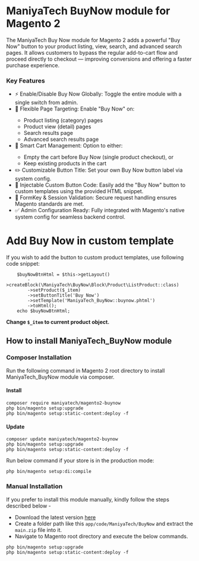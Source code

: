 # ManiyaTech BuyNow module for Magento 2

The ManiyaTech Buy Now module for Magento 2 adds a powerful "Buy Now" button to your product listing, view, search, and advanced search pages. It allows customers to bypass the regular add-to-cart flow and proceed directly to checkout — improving conversions and offering a faster purchase experience.

### Key Features

<ul>
    <li>⚡ Enable/Disable Buy Now Globally: Toggle the entire module with a single switch from admin.</li>
    <li>📄 Flexible Page Targeting: Enable "Buy Now" on:</li>
        <ul>
            <li>Product listing (category) pages</li>
            <li>Product view (detail) pages</li>
            <li>Search results page</li>
            <li>Advanced search results page</li>
        </ul>
    <li>🧠 Smart Cart Management: Option to either:</li>
        <ul>
            <li>Empty the cart before Buy Now (single product checkout), or</li>
            <li>Keep existing products in the cart</li>
        </ul>
    <li>✏️ Customizable Button Title: Set your own Buy Now button label via system config.</li>
    <li>🧩 Injectable Custom Button Code: Easily add the "Buy Now" button to custom templates using the provided HTML snippet.</li>
    <li>🔐 FormKey & Session Validation: Secure request handling ensures Magento standards are met.</li>
    <li>✅ Admin Configuration Ready: Fully integrated with Magento's native system config for seamless backend control.</li>
</ul>

# Add Buy Now in custom template

If you wish to add the button to custom product templates, use following code snippet:

```
    $buyNowBtnHtml = $this->getLayout()
        ->createBlock(\ManiyaTech\BuyNow\Block\Product\ListProduct::class)
        ->setProduct($_item)
        ->setButtonTitle('Buy Now')
        ->setTemplate('ManiyaTech_BuyNow::buynow.phtml')
        ->toHtml();
    echo $buyNowBtnHtml;
```

<b>Change `$_item` to current product object.</b>

## How to install ManiyaTech_BuyNow module

### Composer Installation

Run the following command in Magento 2 root directory to install ManiyaTech_BuyNow module via composer.

#### Install

```
composer require maniyatech/magento2-buynow
php bin/magento setup:upgrade
php bin/magento setup:static-content:deploy -f
```

#### Update

```
composer update maniyatech/magento2-buynow
php bin/magento setup:upgrade
php bin/magento setup:static-content:deploy -f
```

Run below command if your store is in the production mode:

```
php bin/magento setup:di:compile
```

### Manual Installation

If you prefer to install this module manually, kindly follow the steps described below - 

- Download the latest version [here](https://github.com/maniyatech/magento2-buynow/archive/refs/heads/main.zip) 
- Create a folder path like this `app/code/ManiyaTech/BuyNow` and extract the `main.zip` file into it.
- Navigate to Magento root directory and execute the below commands.

```
php bin/magento setup:upgrade
php bin/magento setup:static-content:deploy -f
```
